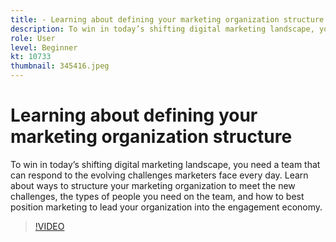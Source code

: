 ```yaml
---
title: - Learning about defining your marketing organization structure
description: To win in today’s shifting digital marketing landscape, you need a team that can respond to the evolving challenges marketers face every day. 
role: User
level: Beginner
kt: 10733
thumbnail: 345416.jpeg
---
```


# Learning about defining your marketing organization structure

To win in today’s shifting digital marketing landscape, you need a team that can respond to the evolving challenges marketers face every day. Learn about ways to structure your marketing organization to meet the new challenges, the types of people you need on the team, and how to best position marketing to lead your organization into the engagement economy.

>[!VIDEO](https://video.tv.adobe.com/v/345416/?quality=12&learn=on)
